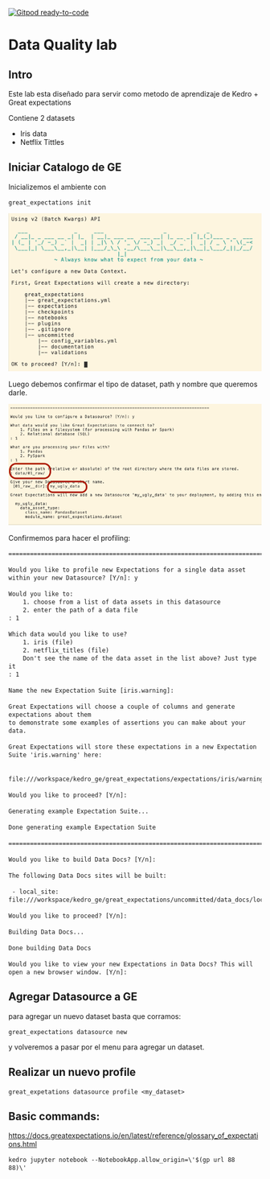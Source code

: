 [![Gitpod ready-to-code](https://img.shields.io/badge/Gitpod-ready--to--code-blue?logo=gitpod)](https://gitpod.io/#https://github.com/SDK/kedro_ge)

# Data Quality lab              

## Intro

Este lab esta diseñado para servir como metodo de aprendizaje de Kedro + Great expectations

Contiene 2 datasets
* Iris data
* Netflix Tittles


## Iniciar Catalogo de GE 

Inicializemos el ambiente con 

```
great_expectations init
```
![Deberia ser algo asi](./pngs/ge1.png)


Luego debemos confirmar el tipo de dataset, path y nombre que queremos darle.

![Deberia ser algo asi](./pngs/ge2.png)

Confirmemos para hacer el profiling:
```
================================================================================

Would you like to profile new Expectations for a single data asset within your new Datasource? [Y/n]: y

Would you like to:
    1. choose from a list of data assets in this datasource
    2. enter the path of a data file
: 1

Which data would you like to use?
    1. iris (file)
    2. netflix_titles (file)
    Don't see the name of the data asset in the list above? Just type it
: 1

Name the new Expectation Suite [iris.warning]: 

Great Expectations will choose a couple of columns and generate expectations about them
to demonstrate some examples of assertions you can make about your data.

Great Expectations will store these expectations in a new Expectation Suite 'iris.warning' here:

  file:///workspace/kedro_ge/great_expectations/expectations/iris/warning.json

Would you like to proceed? [Y/n]: 

Generating example Expectation Suite...

Done generating example Expectation Suite

================================================================================

Would you like to build Data Docs? [Y/n]: 

The following Data Docs sites will be built:

 - local_site: file:///workspace/kedro_ge/great_expectations/uncommitted/data_docs/local_site/index.html

Would you like to proceed? [Y/n]: 

Building Data Docs...

Done building Data Docs

Would you like to view your new Expectations in Data Docs? This will open a new browser window. [Y/n]: 
```

## Agregar Datasource a GE 

para agregar un nuevo dataset basta que corramos:
```
great_expectations datasource new
```
y volveremos a pasar por el menu para agregar un dataset.

## Realizar un nuevo profile
```
great_expetations datasource profile <my_dataset>
```

## Basic commands:




https://docs.greatexpectations.io/en/latest/reference/glossary_of_expectations.html



```
kedro jupyter notebook --NotebookApp.allow_origin=\'$(gp url 88
88)\'

```